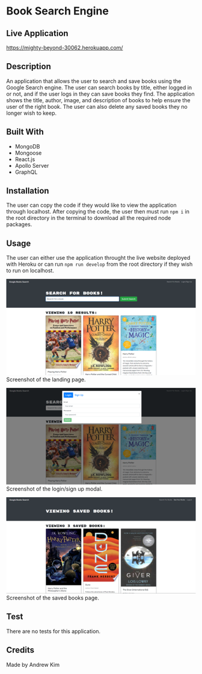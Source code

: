 # Book Search Engine

## Live Application
https://mighty-beyond-30062.herokuapp.com/

## Description
An application that allows the user to search and save books using the Google Search engine. The user can search books by title, either logged in or not, and if the user logs in they can save books they find. The application shows the title, author, image, and description of books to help ensure the user of the right book. The user can also delete any saved books they no longer wish to keep.

## Built With
* MongoDB
* Mongoose
* React.js
* Apollo Server
* GraphQL

## Installation
The user can copy the code if they would like to view the application through localhost. After copying the code, the user then must run `npm i` in the root directory in the terminal to download all the required node packages.

## Usage
The user can either use the application throught the live website deployed with Heroku or can run `npm run develop` from the root directory if they wish to run on localhost.

![screenshot of homepage](./assets/images/search-books-ss.png?raw=true "Homepage with Search Bar")
Screenshot of the landing page.

![screenshot of login](./assets/images/login-ss.png?raw=true "Login Modal")
Screenshot of the login/sign up modal.

![screenshot of saved books page](./assets/images/saved-books-ss.png?raw=true "Saved books page")
Screenshot of the saved books page.

## Test
There are no tests for this application.

## Credits
Made by Andrew Kim
